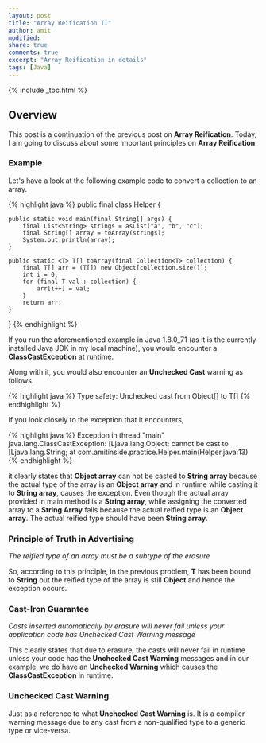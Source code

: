 ```yaml
---
layout: post
title: "Array Reification II"
author: amit
modified:
share: true
comments: true
excerpt: "Array Reification in details"
tags: [Java]
---
```


{% include _toc.html %}

## Overview

This post is a continuation of the previous post on **Array Reification**. Today, I am going to discuss about some important principles on **Array Reification**.

### Example

Let's have a look at the following example code to convert a collection to an array.

{% highlight java %}
public final class Helper {

  	public static void main(final String[] args) {
  		final List<String> strings = asList("a", "b", "c");
  		final String[] array = toArray(strings);
  		System.out.println(array);
  	}

  	public static <T> T[] toArray(final Collection<T> collection) {
  		final T[] arr = (T[]) new Object[collection.size()];
  		int i = 0;
  		for (final T val : collection) {
  			arr[i++] = val;
  		}
  		return arr;
  	}
}
{% endhighlight %}

If you run the aforementioned example in Java 1.8.0_71 (as it is the currently installed Java JDK in my local machine), you would encounter a **ClassCastException** at runtime.

Along with it, you would also encounter an **Unchecked Cast** warning as follows.

{% highlight java %}
Type safety: Unchecked cast from Object[] to T[]
{% endhighlight %}

If you look closely to the exception that it encounters,

{% highlight java %}
Exception in thread "main" java.lang.ClassCastException: [Ljava.lang.Object; cannot be cast to [Ljava.lang.String; at com.amitinside.practice.Helper.main(Helper.java:13)
{% endhighlight %}

it clearly states that **Object array** can not be casted to **String array** because the actual type of the array is an **Object array** and in runtime while casting it to **String array**, causes the exception. Even though the actual array provided in main method is a **String array**, while assigning the converted array to a **String Array** fails because the actual reified type is an **Object array**. The actual reified type should have been **String array**.

### Principle of Truth in Advertising

*The reified type of an array must be a subtype of the erasure*

So, according to this principle, in the previous problem, **T** has been bound to **String** but the reified type of the array is still **Object** and hence the exception occurs.

### Cast-Iron Guarantee

*Casts inserted automatically by erasure will never fail unless your application code has Unchecked Cast Warning message*

This clearly states that due to erasure, the casts will never fail in runtime unless your code has the **Unchecked Cast Warning** messages and in our example, we do have an **Unchecked Warning** which causes the **ClassCastException** in runtime.

### Unchecked Cast Warning

Just as a reference to what **Unchecked Cast Warning** is. It is a compiler warning message due to any cast from a non-qualified type to a generic type or vice-versa.
